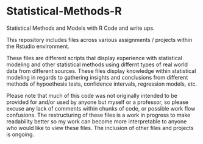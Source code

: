 # Statistical-Methods-R
Statistical Methods and Models with R Code and write ups.

This repository includes files across various assignments / projects within the Rstudio environment. 

These files are different scripts that display experience with statistical modeling and other statistical methods using differnt types of real world data from 
different sources. These files display knowledge within statistical modeling in regards to gathering insights and conclusions from different methods of hypoethesis
tests, confidence intervals, regression models, etc.

Please note that much of this code was not originally intended to be provided for and/or used by anyone but myself or a professor, so please excuse any lack of 
comments within chunks of code, or possible work flow confusions. The restructuring of these files is a work in progress to make readability better so my work
can become more interpretable to anyone who would like to view these files. The inclusion of other files and projects is ongoing.
